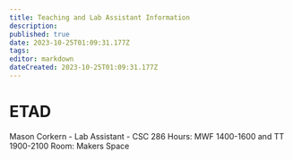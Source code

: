 ```yaml
---
title: Teaching and Lab Assistant Information
description: 
published: true
date: 2023-10-25T01:09:31.177Z
tags: 
editor: markdown
dateCreated: 2023-10-25T01:09:31.177Z
---
```


# ETAD
Mason Corkern - Lab Assistant - CSC 286 
Hours: MWF 1400-1600 and TT 1900-2100
Room: Makers Space